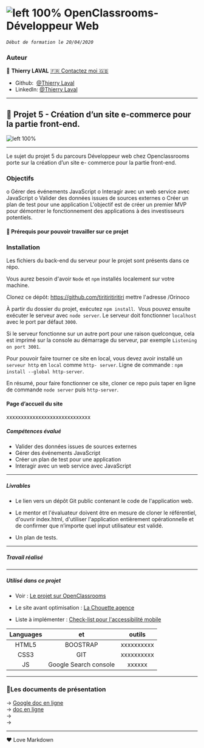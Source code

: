 # ![left 100%](https://github.com/thierry-laval/archives/blob/master/images/Logo_OpenClassrooms.png?raw=true) OpenClassrooms-Développeur Web

_`Début de formation le 20/04/2020`_

### Auteur

👤 **Thierry LAVAL** [🇫🇷 Contactez moi 🇬🇧](<thierrylaval@gmx.com>)

* Github:  [@Thierry Laval](https://github.com/thierry-laval)
* LinkedIn: [@Thierry Laval](https://www.linkedin.com/in/thierry-laval)

***
## 📎 Projet 5 - Création d’un site e-commerce pour la partie front-end.
![left 100%](./img/la-chouette-agence.png)
***

Le sujet du projet 5 du parcours Développeur web chez Openclassrooms porte sur la création d’un site e- commerce pour la partie front-end.

### Objectifs

o Gérer des événements JavaScript
o Interagir avec un web service avec JavaScript
o Valider des données issues de sources externes
o Créer un plan de test pour une application
  L'objectif est de créer un premier MVP pour démontrer le fonctionnement des applications à des investisseurs
 potentiels.

#### 🔨 Prérequis pour pouvoir travailler sur ce projet

### Installation ###

Les fichiers du back-end du serveur pour le projet sont présents dans ce répo.

Vous aurez besoin d'avoir `Node` et `npm` installés localement sur votre machine.

Clonez ce dépôt: https://github.com/tiritiritiritiri mettre l'adresse /Orinoco 

À partir du dossier du projet, exécutez `npm install`. 
Vous pouvez ensuite exécuter le serveur avec `node server`.
Le serveur doit fonctionner `localhost` avec le port par défaut `3000`.

Si le serveur fonctionne sur un autre port pour une raison quelconque, cela est imprimé sur la console au démarrage du serveur, par exemple `Listening on port 3001`.

Pour pouvoir faire tourner ce site en local, vous devez avoir installé un `serveur http` en `local` comme `http- server`.
Ligne de commande : `npm install --global http-server`.

En résumé, pour faire fonctionner ce site, cloner ce repo puis taper en ligne de commande `node server` puis `http-server`.

#### Page d’accueil du site

xxxxxxxxxxxxxxxxxxxxxxxxxxxxx

##### Compétences évalué

* Valider des données issues de sources externes
* Gérer des événements JavaScript
* Créer un plan de test pour une application
* Interagir avec un web service avec JavaScript

***

##### Livrables

* Le lien vers un dépôt Git public contenant le code de l'application web.

* Le mentor et l'évaluateur doivent être en mesure de cloner le référentiel, d'ouvrir index.html, d'utiliser l'application entièrement opérationnelle et de confirmer que n’importe quel input utilisateur est validé.

* Un plan de tests.

***

##### Travail réalisé

***

##### Utilisé dans ce projet

* Voir : [Le projet sur OpenClassrooms](https://openclassrooms.com/fr/paths/185/projects/638/assignment "Cliquez pour voir le projet")

* Le site avant optimisation : [La Chouette agence](https://thierry-laval.github.io/la-chouette-agence-v1/)

* Liste à implémenter : [Check-list pour l'accessibilité mobile
](https://developer.mozilla.org/fr/docs/Accessibilit%C3%A9/Checklist_accessibilite_mobile)

| Languages       | et                    | outils     |
| :-------------: |:-------------:        | :-----:    |
| HTML5           | BOOSTRAP              | xxxxxxxxxx |
| CSS3            | GIT                   | xxxxxxxxxx |
| JS              | Google Search console |  xxxxxx    |

***

### 🚦Les documents de présentation

→ [Google doc en ligne](https://)\
→ [doc en ligne](https://)\
→ \
→

***
<p>&hearts; Love Markdown<p>
